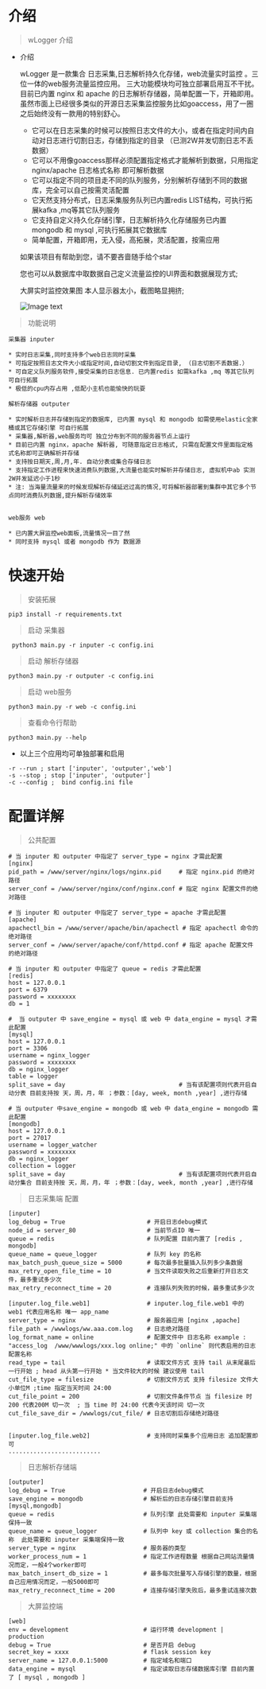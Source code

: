 # 介绍

> wLogger 介绍  
    
  * 介绍
    
    wLogger 是一款集合 日志采集,日志解析持久化存储，web流量实时监控 。三位一体的web服务流量监控应用。
    三大功能模块均可独立部署启用互不干扰。目前已内置 nginx 和 apache 的日志解析存储器，简单配置一下，开箱即用。
    虽然市面上已经很多类似的开源日志采集监控服务比如goaccess，用了一圈之后始终没有一款用的特别舒心。
    
    * 它可以在日志采集的时候可以按照日志文件的大小，或者在指定时间内自动对日志进行切割日志，存储到指定的目录 （已测2W并发切割日志不丢数据）
    * 它可以不用像goaccess那样必须配置指定格式才能解析到数据，只用指定nginx/apache 日志格式名称 即可解析数据
    * 它可以指定不同的项目走不同的队列服务，分别解析存储到不同的数据库，完全可以自己按需灵活配置 
    * 它天然支持分布式，日志采集服务队列已内置redis LIST结构，可执行拓展kafka ,mq等其它队列服务
    * 它支持自定义持久化存储引擎，日志解析持久化存储服务已内置 mongodb 和 mysql ,可执行拓展其它数据库
    * 简单配置，开箱即用，无入侵，高拓展，灵活配置，按需应用
    
    如果该项目有帮助到您，请不要吝啬随手给个star
    
    您也可以从数据库中取数据自己定义流量监控的UI界面和数据展现方式;
    
    大屏实时监控效果图 本人显示器太小，截图略显拥挤;
    
    ![Image text](https://cdn.jsdelivr.net/gh/jyolo/wLogger/webServer/static/images/webserver_monitor.png)

> 功能说明
    
    采集器 inputer
    
    * 实时日志采集,同时支持多个web日志同时采集 
    * 可指定按照日志文件大小或指定时间,自动切割文件到指定目录, （日志切割不丢数据.）
    * 可自定义队列服务软件,接受采集的日志信息. 已内置redis 如需kafka ,mq 等其它队列可自行拓展
    * 极低的cpu内存占用 ,低配小主机也能愉快的玩耍

    解析存储器 outputer
    
    * 实时解析日志并存储到指定的数据库, 已内置 mysql 和 mongodb 如需使用elastic全家桶或其它存储引擎 可自行拓展
    * 采集器,解析器,web服务均可 独立分布到不同的服务器节点上运行
    * 目前已内置 nginx，apache 解析器, 可随意指定日志格式, 只需在配置文件里面指定格式名称即可正确解析并存储
    * 支持按日期天,周,月,年. 自动分表或集合存储日志
    * 支持指定工作进程来快速消费队列数据,大流量也能实时解析并存储日志, 虚拟机中ab 实测2W并发延迟小于1秒
    * 注: 当海量流量来的时候发现解析存储延迟过高的情况,可将解析器部署到集群中其它多个节点同时消费队列数据,提升解析存储效率
    
    
    web服务 web
    
    * 已内置大屏监控web面板,流量情况一目了然 
    * 同时支持 mysql 或者 mongodb 作为 数据源 

    
 
# 快速开始
> 安装拓展
     
    pip3 install -r requirements.txt 
    
> 启动 采集器
    
     python3 main.py -r inputer -c config.ini
     
> 启动 解析存储器

    python3 main.py -r outputer -c config.ini
    
> 启动 web服务

    python3 main.py -r web -c config.ini
    
> 查看命令行帮助
    
    python3 main.py --help
    
   * 以上三个应用均可单独部署和启用 
   
    -r --run ; start ['inputer', 'outputer','web']
    -s --stop ; stop ['inputer', 'outputer']
    -c --config ;  bind config.ini file

    

# 配置详解

> 公共配置
    
    # 当 inputer 和 outputer 中指定了 server_type = nginx 才需此配置  
    [nginx]                                         
    pid_path = /www/server/nginx/logs/nginx.pid     # 指定 nginx.pid 的绝对路径       
    server_conf = /www/server/nginx/conf/nginx.conf # 指定 nginx 配置文件的绝对路径   
    
    # 当 inputer 和 outputer 中指定了 server_type = apache 才需此配置  
    [apache]
    apachectl_bin = /www/server/apache/bin/apachectl # 指定 apachectl 命令的绝对路径       
    server_conf = /www/server/apache/conf/httpd.conf # 指定 apache 配置文件的绝对路径     
        
    # 当 inputer 和 outputer 中指定了 queue = redis 才需此配置
    [redis]                                               
    host = 127.0.0.1
    port = 6379
    password = xxxxxxxx
    db = 1
    
    #  当 outputer 中 save_engine = mysql 或 web 中 data_engine = mysql 才需此配置   
    [mysql]                                         
    host = 127.0.0.1
    port = 3306
    username = nginx_logger
    password = xxxxxxxx
    db = nginx_logger
    table = logger
    split_save = day                                # 当有该配置项则代表开启自动分表 目前支持按 天，周，月，年 ；参数：[day, week, month ,year] ,进行存储
    
    # 当 outputer 中save_engine = mongodb 或 web 中 data_engine = mongodb 需此配置 
    [mongodb]                                       
    host = 127.0.0.1
    port = 27017
    username = logger_watcher
    password = xxxxxxxx
    db = nginx_logger
    collection = logger
    split_save = day                                # 当有该配置项则代表开启自动分集合 目前支持按 天，周，月，年 ；参数：[day, week, month ,year] ,进行存储
    

> 日志采集端 配置

    [inputer]
    log_debug = True                       # 开启日志debug模式
    node_id = server_80                    # 当前节点ID 唯一
    queue = redis                          # 队列配置 目前内置了 [redis , mongodb]
    queue_name = queue_logger              # 队列 key 的名称
    max_batch_push_queue_size = 5000       # 每次最多批量插入队列多少条数据
    max_retry_open_file_time = 10          # 当文件读取失败之后重新打开日志文件，最多重试多少次
    max_retry_reconnect_time = 20          # 连接队列失败的时候，最多重试多少次
    
    [inputer.log_file.web1]                # inputer.log_file.web1 中的 web1 代表应用名称 唯一 app_name 
    server_type = nginx                    # 服务器应用 [nginx ,apache]
    file_path = /wwwlogs/ww.aaa.com.log    # 日志绝对路径
    log_format_name = online               # 配置文件中 日志名称 example : "access_log  /www/wwwlogs/xxx.log online;" 中的 `online` 则代表启用的日志配置名称
    read_type = tail                       # 读取文件方式 支持 tail 从末尾最后一行开始 ; head 从头第一行开始 * 当文件较大的时候 建议使用 tail 
    cut_file_type = filesize               # 切割文件方式 支持 filesize 文件大小单位M ;time 指定当天时间 24:00
    cut_file_point = 200                   # 切割文件条件节点 当 filesize 时 200 代表200M 切一次  ; 当 time 时 24:00 代表今天该时间 切一次 
    cut_file_save_dir = /wwwlogs/cut_file/ # 日志切割后存储绝对路径
    
    
    [inputer.log_file.web2]                # 支持同时采集多个应用日志 追加配置即可
    ..........................
    
             

> 日志解析存储端

    [outputer]
    log_debug = True                      # 开启日志debug模式 
    save_engine = mongodb                 # 解析后的日志存储引擎目前支持 [mysql,mongodb]
    queue = redis                         # 队列引擎 此处需要和 inputer 采集端保持一致
    queue_name = queue_logger             # 队列中 key 或 collection 集合的名称  此处需要和 inputer 采集端保持一致
    server_type = nginx                   # 服务器的类型 
    worker_process_num = 1                # 指定工作进程数量 根据自己网站流量情况而定，一般4个worker即可
    max_batch_insert_db_size = 1          # 最多每次批量写入存储引擎的数量，根据自己应用情况而定，一般5000即可
    max_retry_reconnect_time = 200        # 连接存储引擎失败后，最多重试连接次数
    
> 大屏监控端

    [web]
    env = development                     # 运行环境 development | production
    debug = True                          # 是否开启 debug
    secret_key = xxxx                     # flask session key 
    server_name = 127.0.0.1:5000          # 指定域名和端口
    data_engine = mysql                   # 指定读取日志存储数据库引擎 目前内置了 [ mysql , mongodb ]

